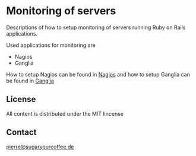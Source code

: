 Monitoring of servers
=====================
Descriptions of how to setup monitoring of servers running Ruby on Rails 
applications.

Used applications for monitoring are

* Nagios
* Ganglia

How to setup Nagios can be found in [Nagios](docs/nagios.md) and how to setup
Ganglia can be found in [Ganglia](docs/ganglia.md)

License
-------
All content is distributed under the MIT lincense

Contact
-------
pierre@sugaryourcoffee.de

